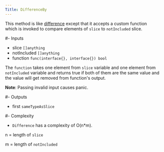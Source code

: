 ```yaml
---
Title: DifferenceBy
---
```


This method is like [difference](#content-slices-difference) except that it accepts a custom function which is invoked to compare elements of `slice` to `notIncluded` slice.

#- Inputs
- slice `[]anything`
- notIncluded `[]anything`
- function `func(interface{}, interface{}) bool`

The `function` takes one element from `slice` variable and one element from `notIncluded` variable and returns true if both of them are the same value and the value will get removed from function's output.

**Note**: Passing invalid input causes panic.

#- Outputs
- first `sameTypeAsSlice`

#- Complexity
- `Difference` has a complexity of O(n*m).

n = length of `slice`

m = length of `notIncluded`
